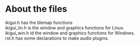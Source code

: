 # About the files
ikigui.h has the tilemap functions  
ikigui_lin.h is the window and graphics functions for Linux.  
ikigui_win.h id the window and graphics functions for Windows.  
rst.h has some declarations to make audio plugins.  
